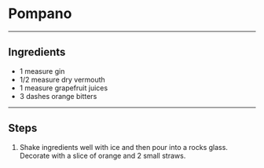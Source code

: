 # Pompano

---

## Ingredients

* 1 measure gin
* 1/2 measure dry vermouth
* 1 measure grapefruit juices
* 3 dashes orange bitters

---

## Steps

1.  Shake ingredients well with ice and then pour into a rocks glass. Decorate with a slice of orange and 2 small straws.